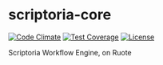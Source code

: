 # scriptoria-core

[![Code Climate](https://codeclimate.com/github/ifad/scriptoria-core/badges/gpa.svg)](https://codeclimate.com/github/ifad/scriptoria-core) [![Test Coverage](https://codeclimate.com/github/ifad/scriptoria-core/badges/coverage.svg)](https://codeclimate.com/github/ifad/scriptoria-core/coverage) [![License](https://img.shields.io/badge/license-MIT-blue.svg)](https://github.com/ifad/scriptoria-core/blob/master/LICENSE)

Scriptoria Workflow Engine, on Ruote
